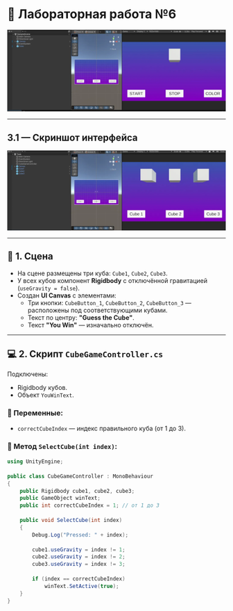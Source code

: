 # 🧪 Лабораторная работа №6

![Интерфейс](Images/3_1.png)

---

## 3.1 — Скриншот интерфейса

![Интерфейс](Images/0.png)

---

## 🔧 1. Сцена

- На сцене размещены три куба: `Cube1`, `Cube2`, `Cube3`.
- У всех кубов компонент **Rigidbody** с отключённой гравитацией (`useGravity = false`).
- Создан **UI Canvas** с элементами:
  - Три кнопки: `CubeButton_1`, `CubeButton_2`, `CubeButton_3` — расположены под соответствующими кубами.
  - Текст по центру: **"Guess the Cube"**.
  - Текст **"You Win"** — изначально отключён.

---

## 💻 2. Скрипт `CubeGameController.cs`

Подключены:
- Rigidbody кубов.
- Объект `YouWinText`.

### 🔹 Переменные:
- `correctCubeIndex` — индекс правильного куба (от 1 до 3).

### 🔹 Метод `SelectCube(int index)`:

```csharp
using UnityEngine;

public class CubeGameController : MonoBehaviour
{
    public Rigidbody cube1, cube2, cube3;
    public GameObject winText;
    public int correctCubeIndex = 1; // от 1 до 3

    public void SelectCube(int index)
    {
        Debug.Log("Pressed: " + index); 

        cube1.useGravity = index != 1;
        cube2.useGravity = index != 2;
        cube3.useGravity = index != 3;

        if (index == correctCubeIndex)
            winText.SetActive(true);
    }
}
